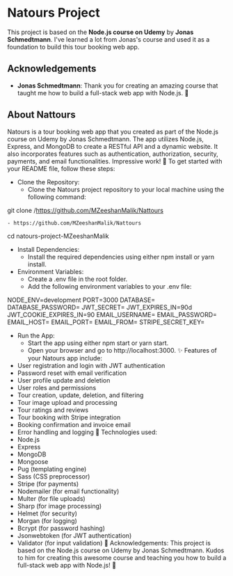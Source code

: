 # Natours Project

This project is based on the **Node.js course on Udemy** by **Jonas Schmedtmann**. I've learned a lot from Jonas's course and used it as a foundation to build this tour booking web app.

## Acknowledgements

- **Jonas Schmedtmann**: Thank you for creating an amazing course that taught me how to build a full-stack web app with Node.js. 🙌
## About Nattours
Natours is a tour booking web app that you created as part of the Node.js course on Udemy by Jonas Schmedtmann. The app utilizes Node.js, Express, and MongoDB to create a RESTful API and a dynamic website. It also incorporates features such as authentication, authorization, security, payments, and email functionalities. Impressive work! 🌟
To get started with your README file, follow these steps:
- Clone the Repository:
    - Clone the Natours project repository to your local machine using the following command:

git clone /https://github.com/MZeeshanMalik/Nattours

    - https://github.com/MZeeshanMalik/Nattours

cd natours-project-MZeeshanMalik

- Install Dependencies:
    - Install the required dependencies using either npm install or yarn install.
- Environment Variables:
    - Create a .env file in the root folder.
    - Add the following environment variables to your .env file:

NODE_ENV=development
PORT=3000
DATABASE=<your-mongodb-connection-string>
DATABASE_PASSWORD=<your-mongodb-password>
JWT_SECRET=<your-jwt-secret>
JWT_EXPIRES_IN=90d
JWT_COOKIE_EXPIRES_IN=90
EMAIL_USERNAME=<your-email-username>
EMAIL_PASSWORD=<your-email-password>
EMAIL_HOST=<your-email-host>
EMAIL_PORT=<your-email-port>
EMAIL_FROM=<your-email-address>
STRIPE_SECRET_KEY=<your-stripe-secret-key>

- Run the App:
    - Start the app using either npm start or yarn start.
    - Open your browser and go to http://localhost:3000.
✨ Features of your Natours app include:
- User registration and login with JWT authentication
- Password reset with email verification
- User profile update and deletion
- User roles and permissions
- Tour creation, update, deletion, and filtering
- Tour image upload and processing
- Tour ratings and reviews
- Tour booking with Stripe integration
- Booking confirmation and invoice email
- Error handling and logging
🚀 Technologies used:
- Node.js
- Express
- MongoDB
- Mongoose
- Pug (templating engine)
- Sass (CSS preprocessor)
- Stripe (for payments)
- Nodemailer (for email functionality)
- Multer (for file uploads)
- Sharp (for image processing)
- Helmet (for security)
- Morgan (for logging)
- Bcrypt (for password hashing)
- Jsonwebtoken (for JWT authentication)
- Validator (for input validation)
🙌 Acknowledgements:
This project is based on the Node.js course on Udemy by Jonas Schmedtmann. Kudos to him for creating this awesome course and teaching you how to build a full-stack web app with Node.js! 🎉
